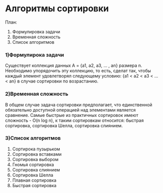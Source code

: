 # Алгоритмы сортировки

План:
1. Формулировка задачи
2. Временная сложность
3. Список алгоритмов

### 1)Формулирока задачи
Существует коллекция данных A = {a1, a2, a3, ... , an} размера n. Необходимо упорядочить эту коллекцию, то есть, сделат так, чтобы каждый элемент удовлетворял следующему условию: {a1 < a2 < a3 < ... < an} в случае сортировки по возрастанию.

### 2)Временная сложность
В общем случае задача сортировки предполагает, что единственной обязательно доступной операцией над элементами является сравнение. 
Самые быстрые из практичных сортировок имеют сложность - O(n log n), к таким сортировкам относится: быстрая сортировка, сортировка Шелла, сортировка слиянием.

### 3)Список алгоритмов
1. Сортирока пузырьком
2. Сортировка вставками
3. Сортировка выбором
4. Гномья сортировка
5. Сортировка слиянием
6. Сортировка Шелла
7. Плавная сортировка
8. Быстрая сортировка